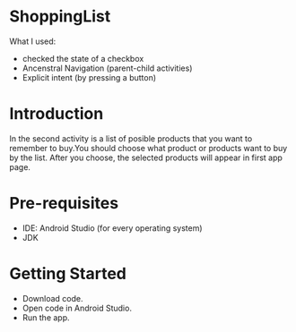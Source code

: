 # ShoppingList
What I used:
- checked the state of a checkbox
- Ancenstral Navigation (parent-child activities)
- Explicit intent (by pressing a button)
# Introduction
In the second activity is a list of posible products that you want to remember to buy.You should choose what product or products want to buy by the list. After you choose, the selected products will appear in first app page.
# Pre-requisites
- IDE: Android Studio (for every operating system)
- JDK
# Getting Started
- Download code.
- Open code in Android Studio.
- Run the app.
